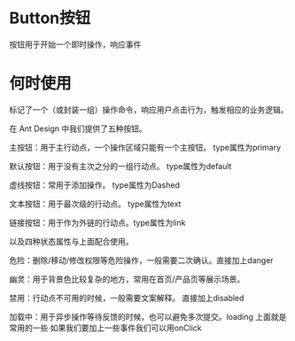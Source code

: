 # Button按钮
 按钮用于开始一个即时操作，响应事件
# 何时使用
标记了一个（或封装一组）操作命令，响应用户点击行为，触发相应的业务逻辑。

在 Ant Design 中我们提供了五种按钮。

主按钮：用于主行动点，一个操作区域只能有一个主按钮。 type属性为primary

默认按钮：用于没有主次之分的一组行动点。 type属性为default

虚线按钮：常用于添加操作。 type属性为Dashed

文本按钮：用于最次级的行动点。  type属性为text

链接按钮：用于作为外链的行动点。type属性为link

以及四种状态属性与上面配合使用。

危险：删除/移动/修改权限等危险操作，一般需要二次确认。直接加上danger

幽灵：用于背景色比较复杂的地方，常用在首页/产品页等展示场景。

禁用：行动点不可用的时候，一般需要文案解释。 直接加上disabled

加载中：用于异步操作等待反馈的时候，也可以避免多次提交。loading
上面就是常用的一些
如果我们要加上一些事件我们可以用onClick